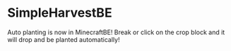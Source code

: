 # SimpleHarvestBE
Auto planting is now in MinecraftBE! Break or click on the crop block and it will drop and be planted automatically!